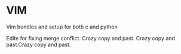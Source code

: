 # VIM
Vim bundles and setup for both c and python

Edite for fixing merge conflict.
Crazy copy and past.
Crazy copy and past.Crazy copy and past.
